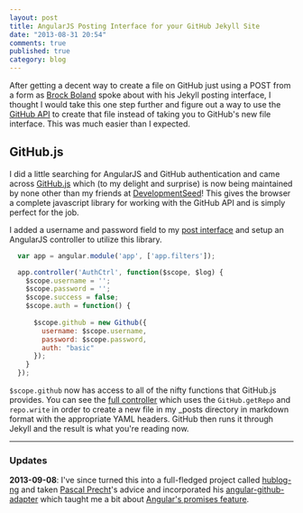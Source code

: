 ```yaml
---
layout: post
title: AngularJS Posting Interface for your GitHub Jekyll Site
date: "2013-08-31 20:54"
comments: true
published: true
category: blog
---
```


After getting a decent way to create a file on GitHub just using a POST from a form as [Brock Boland](http://brockboland.com/2013/07/jekyll-posting-interface/) spoke about with his Jekyll posting interface, I thought I would take this one step further and figure out a way to use the [GitHub API](http://developer.github.com/v3/) to create that file instead of taking you to GitHub's new file interface. This was much easier than I expected.

## GitHub.js
I did a little searching for AngularJS and GitHub authentication and came across [GitHub.js](https://github.com/michael/github) which (to my delight and surprise) is now being maintained by none other than my friends at [DevelopmentSeed](https://github.com/developmentseed)! This gives the browser a complete javascript library for working with the GitHub API and is simply perfect for the job.

I added a username and password field to my [post interface](/hublog-ng/new.html) and setup an AngularJS controller to utilize this library.

```javascript
  var app = angular.module('app', ['app.filters']);

  app.controller('AuthCtrl', function($scope, $log) {
    $scope.username = '';
    $scope.password = '';
    $scope.success = false;
    $scope.auth = function() {
    
      $scope.github = new Github({
        username: $scope.username,
        password: $scope.password,
        auth: "basic"
      });
    }
  });
```

`$scope.github` now has access to all of the nifty functions that GitHub.js provides. You can see the [full controller](https://github.com/sirkitree/sirkitree.github.com/blob/master/js/githubpost.js) which uses the `GitHub.getRepo` and `repo.write` in order to create a new file in my _posts directory in markdown format with the appropriate YAML headers. GitHub then runs it through Jekyll and the result is what you're reading now.

---
### Updates
**2013-09-08**: I've since turned this into a full-fledged project called [hublog-ng](https://github.com/sirkitree/hublog-ng) and taken [Pascal Precht](https://github.com/PascalPrecht)'s advice and incorporated his [angular-github-adapter](https://github.com/PascalPrecht/angular-github-adapter) which taught me a bit about [Angular's promises feature](http://docs.angularjs.org/api/ng.$q).
